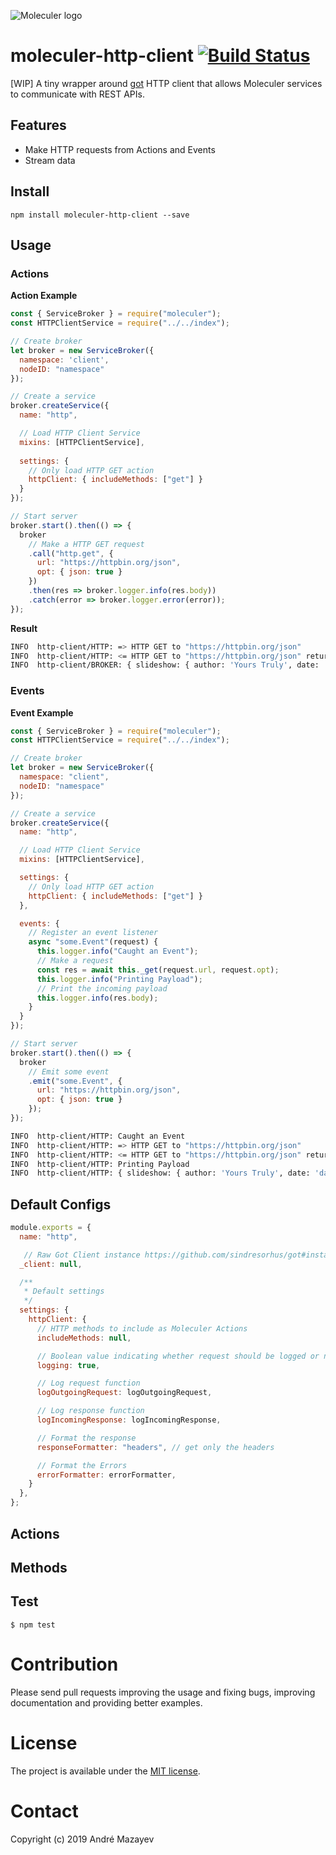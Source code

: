 ![Moleculer logo](http://moleculer.services/images/banner.png)

# moleculer-http-client [![Build Status](https://travis-ci.org/AndreMaz/moleculer-http-client.svg?branch=master)](https://travis-ci.org/AndreMaz/moleculer-http-client)

[WIP] A tiny wrapper around [got](https://github.com/sindresorhus/got) HTTP client that allows Moleculer services to communicate with REST APIs.

## Features

- Make HTTP requests from Actions and Events
- Stream data

## Install
```
npm install moleculer-http-client --save
```
## Usage

### Actions
**Action Example**
```js
const { ServiceBroker } = require("moleculer");
const HTTPClientService = require("../../index");

// Create broker
let broker = new ServiceBroker({
  namespace: 'client',
  nodeID: "namespace"
});

// Create a service
broker.createService({
  name: "http",

  // Load HTTP Client Service  
  mixins: [HTTPClientService],
  
  settings: {
    // Only load HTTP GET action
    httpClient: { includeMethods: ["get"] }
  }
});

// Start server
broker.start().then(() => {
  broker
    // Make a HTTP GET request
    .call("http.get", {
      url: "https://httpbin.org/json",
      opt: { json: true }
    })
    .then(res => broker.logger.info(res.body))
    .catch(error => broker.logger.error(error));
});
```

**Result**
```bash
INFO  http-client/HTTP: => HTTP GET to "https://httpbin.org/json"
INFO  http-client/HTTP: <= HTTP GET to "https://httpbin.org/json" returned with status code 200
INFO  http-client/BROKER: { slideshow: { author: 'Yours Truly', date: 'date of publication', slides: [ [Object], [Object] ], title: 'Sample Slide Show' } }
```

### Events
**Event Example**
```js
const { ServiceBroker } = require("moleculer");
const HTTPClientService = require("../../index");

// Create broker
let broker = new ServiceBroker({
  namespace: "client",
  nodeID: "namespace"
});

// Create a service
broker.createService({
  name: "http",

  // Load HTTP Client Service
  mixins: [HTTPClientService],

  settings: {
    // Only load HTTP GET action
    httpClient: { includeMethods: ["get"] }
  },

  events: {
    // Register an event listener
    async "some.Event"(request) {
      this.logger.info("Caught an Event");
      // Make a request
      const res = await this._get(request.url, request.opt);
      this.logger.info("Printing Payload");
      // Print the incoming payload
      this.logger.info(res.body);
    }
  }
});

// Start server
broker.start().then(() => {
  broker
    // Emit some event
    .emit("some.Event", {
      url: "https://httpbin.org/json",
      opt: { json: true }
    });
});
```

```bash
INFO  http-client/HTTP: Caught an Event
INFO  http-client/HTTP: => HTTP GET to "https://httpbin.org/json"
INFO  http-client/HTTP: <= HTTP GET to "https://httpbin.org/json" returned with status code 200
INFO  http-client/HTTP: Printing Payload
INFO  http-client/HTTP: { slideshow: { author: 'Yours Truly', date: 'date of publication', slides: [ [Object], [Object] ], title: 'Sample Slide Show' } }
```

## Default Configs
```js
module.exports = {
  name: "http",

   // Raw Got Client instance https://github.com/sindresorhus/got#instances
  _client: null,

  /**
   * Default settings
   */
  settings: {
    httpClient: {
      // HTTP methods to include as Moleculer Actions  
      includeMethods: null,

      // Boolean value indicating whether request should be logged or not
      logging: true,

      // Log request function
      logOutgoingRequest: logOutgoingRequest,

      // Log response function
      logIncomingResponse: logIncomingResponse,

      // Format the response
      responseFormatter: "headers", // get only the headers

      // Format the Errors
      errorFormatter: errorFormatter,
    }
  },
};
```

## Actions

## Methods

## Test
```
$ npm test
```

# Contribution

Please send pull requests improving the usage and fixing bugs, improving documentation and providing better examples.

# License
The project is available under the [MIT license](https://tldrlegal.com/license/mit-license).

# Contact
Copyright (c) 2019 André Mazayev
